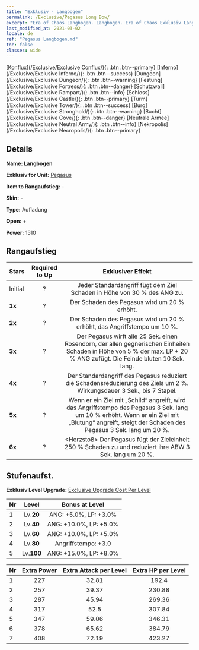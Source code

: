 ```yaml
---
title: "Exklusiv - Langbogen"
permalink: /Exclusive/Pegasus Long Bow/
excerpt: "Era of Chaos Langbogen. Langbogen. Era of Chaos Exklusiv Langbogen. Pegasus Exklusiv."
last_modified_at: 2021-03-02
locale: de
ref: "Pegasus Langbogen.md"
toc: false
classes: wide
---
```

 [Konflux](/Exclusive/Exclusive Conflux/){: .btn .btn--primary} [Inferno](/Exclusive/Exclusive Inferno/){: .btn .btn--success} [Dungeon](/Exclusive/Exclusive Dungeon/){: .btn .btn--warning} [Festung](/Exclusive/Exclusive Fortress/){: .btn .btn--danger} [Schutzwall](/Exclusive/Exclusive Rampart/){: .btn .btn--info} [Schloss](/Exclusive/Exclusive Castle/){: .btn .btn--primary} [Turm](/Exclusive/Exclusive Tower/){: .btn .btn--success} [Burg](/Exclusive/Exclusive Stronghold/){: .btn .btn--warning} [Bucht](/Exclusive/Exclusive Cove/){: .btn .btn--danger} [Neutrale Armee](/Exclusive/Exclusive Neutral Army/){: .btn .btn--info} [Nekropolis](/Exclusive/Exclusive Necropolis/){: .btn .btn--primary} 

## Details
 **Name: Langbogen** 

 **Exklusiv for Unit:** [Pegasus](/units/Pegasus/) 

 **Item to Rangaufstieg:** -

 **Skin:** -

 **Type:** Aufladung

 **Open:** +

 **Power:** 1510

## Rangaufstieg

  |     Stars    |  Required to Up | Exklusiver Effekt |
  |:-------------|:---------------:|:---------------:|
  |  Initial  | ? | Jeder Standardangriff fügt dem Ziel Schaden in Höhe von 30 % des ANG zu. |
  | **1x** <i class="fas fa-star"/> | ? | Der Schaden des Pegasus wird um 20 % erhöht. |
  | **2x** <i class="fas fa-star"/> | ? | Der Schaden des Pegasus wird um 20 % erhöht, das Angriffstempo um 10 %. |
  | **3x** <i class="fas fa-star"/> | ? | <Klingensturm> Der Pegasus wirft alle 25 Sek. einen Rosendorn, der allen gegnerischen Einheiten Schaden in Höhe von 5 % der max. LP + 20 % ANG zufügt. Die Feinde bluten 10 Sek. lang. |
  | **4x** <i class="fas fa-star"/> | ? | Der Standardangriff des Pegasus reduziert die Schadensreduzierung des Ziels um 2 %. Wirkungsdauer 3 Sek., bis 7 Stapel. |
  | **5x** <i class="fas fa-star"/> | ? | Wenn er ein Ziel mit „Schild“ angreift, wird das Angriffstempo des Pegasus 3 Sek. lang um 10 % erhöht. Wenn er ein Ziel mit „Blutung“ angreift, steigt der Schaden des Pegasus 3 Sek. lang um 20 %. |
  | **6x** <i class="fas fa-star"/> | ? | <Herzstoß> Der Pegasus fügt der Zieleinheit 250 % Schaden zu und reduziert ihre ABW 3 Sek. lang um 20 %. |


## Stufenaufst.
 **Exklusiv Level Upgrade:** [Exclusive Upgrade Cost Per Level](/Exclusive/ExclusiveUpgradeCostPerLevel/)

  |  Nr  |   Level  | Bonus at Level |
  |:-----|:--------:|:--------------:|
  | 1 | Lv.**20** | ANG: +5.0%, LP: +3.0% |
  | 2 | Lv.**40** | ANG: +10.0%, LP: +5.0% |
  | 3 | Lv.**60** | ANG: +10.0%, LP: +5.0% |
  | 4 | Lv.**80** | Angriffstempo: +3.0 |
  | 5 | Lv.**100** | ANG: +15.0%, LP: +8.0% |


  |  Nr  |  Extra Power | Extra Attack per Level | Extra HP per Level |
  |:-----|:--------:|:--------:|:--------:|
  | 1 | 227 | 32.81 | 192.4 |
  | 2 | 257 | 39.37 | 230.88 |
  | 3 | 287 | 45.94 | 269.36 |
  | 4 | 317 | 52.5 | 307.84 |
  | 5 | 347 | 59.06 | 346.31 |
  | 6 | 378 | 65.62 | 384.79 |
  | 7 | 408 | 72.19 | 423.27 |


